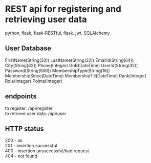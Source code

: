 # REST api for registering and retrieving user data
python, flask, flask-RESTful, flask_jwt, SQLAlchemy

## User Database
FirstName(String(32))
LastName(String(32))
EmailId(String(64))
City(String(32))
Phone(Integer)
DoB(DateTime)
UserId(String(32))
Password(String(500))
MembershipType(String(16))
MembershipSince(DateTime)
MembershipTill(DateTime)
Rank(Integer)
Role(Integer)
Points(Integer)

## endpoints
to register: /api/register  
to retrieve user data: /api/user 

## HTTP status
200 - ok  
201 - insertion successful  
400 - insertion unsuccessful/bad request  
404 - not found  
